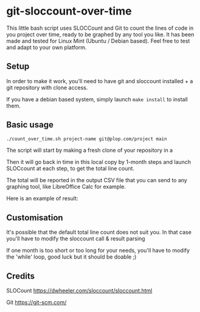 # git-sloccount-over-time

This little bash script uses SLOCCount and Git to count the lines of code in you project over time, ready to be graphed by any tool you like.
It has been made and tested for Linux Mint (Ubuntu / Debian based). Feel free to test and adapt to your own platform.

## Setup

In order to make it work, you'll need to have git and sloccount installed + a git repository with clone access.

If you have a debian based system, simply launch `make install` to install them.

## Basic usage

```bash
./count_over_time.sh project-name git@plop.com/project main
```

The script will start by making a fresh clone of your repository in a 

Then it will go back in time in this local copy by 1-month steps and launch SLOCcount at each step, to get the total line count.

The total will be reported in the output CSV file that you can send to any graphing tool, like LibreOffice Calc for example.

Here is an example of result:



## Customisation

It's possible that the default total line count does not suit you.  In that case you'll have to modify the sloccount call & result parsing

If one month is too short or too long for your needs, you'll have to modify the 'while' loop, good luck but it should be doable ;)

## Credits

SLOCount https://dwheeler.com/sloccount/sloccount.html

Git https://git-scm.com/
